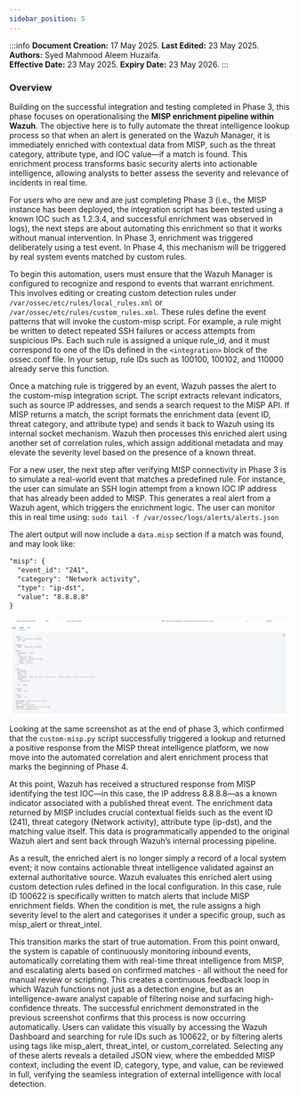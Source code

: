 ```yaml
---
sidebar_position: 5
---
```


:::info
**Document Creation:** 17 May 2025. **Last Edited:** 23 May 2025. **Authors:** Syed Mahmood Aleem Huzaifa.  
**Effective Date:** 23 May 2025. **Expiry Date:** 23 May 2026.
:::


### Overview 
Building on the successful integration and testing completed in Phase 3, this phase focuses on operationalising the **MISP enrichment pipeline within Wazuh**. The objective here is to fully automate the threat intelligence lookup process so that when an alert is generated on the Wazuh Manager, it is immediately enriched with contextual data from MISP, such as the threat category, attribute type, and IOC value—if a match is found. This enrichment process transforms basic security alerts into actionable intelligence, allowing analysts to better assess the severity and relevance of incidents in real time.


For users who are new and are just completing Phase 3 (i.e., the MISP instance has been deployed, the integration script has been tested using a known IOC such as 1.2.3.4, and successful enrichment was observed in logs), the next steps are about automating this enrichment so that it works without manual intervention. In Phase 3, enrichment was triggered deliberately using a test event. In Phase 4, this mechanism will be triggered by real system events matched by custom rules.

To begin this automation, users must ensure that the Wazuh Manager is configured to recognize and respond to events that warrant enrichment. This involves editing or creating custom detection rules under `/var/ossec/etc/rules/local_rules.xml` or `/var/ossec/etc/rules/custom_rules.xml`. These rules define the event patterns that will invoke the custom-misp script. For example, a rule might be written to detect repeated SSH failures or access attempts from suspicious IPs. Each such rule is assigned a unique rule_id, and it must correspond to one of the IDs defined in the `<integration>` block of the ossec.conf file. In your setup, rule IDs such as 100100, 100102, and 110000 already serve this function.

Once a matching rule is triggered by an event, Wazuh passes the alert to the custom-misp integration script. The script extracts relevant indicators, such as source IP addresses, and sends a search request to the MISP API. If MISP returns a match, the script formats the enrichment data (event ID, threat category, and attribute type) and sends it back to Wazuh using its internal socket mechanism. Wazuh then processes this enriched alert using another set of correlation rules, which assign additional metadata and may elevate the severity level based on the presence of a known threat.

For a new user, the next step after verifying MISP connectivity in Phase 3 is to simulate a real-world event that matches a predefined rule. For instance, the user can simulate an SSH login attempt from a known IOC IP address that has already been added to MISP. This generates a real alert from a Wazuh agent, which triggers the enrichment logic. The user can monitor this in real time using: ```sudo tail -f /var/ossec/logs/alerts/alerts.json```

The alert output will now include a `data.misp` section if a match was found, and may look like:
```
"misp": {
  "event_id": "241",
  "category": "Network activity",
  "type": "ip-dst",
  "value": "8.8.8.8"
}
```
![screenshot of misp alert](img\screenshotofmispalert.png)

Looking at the same screenshot as at the end of phase 3,  which confirmed that the `custom-misp.py` script successfully triggered a lookup and returned a positive response from the MISP threat intelligence platform, we now move into the automated correlation and alert enrichment process that marks the beginning of Phase 4.

At this point, Wazuh has received a structured response from MISP identifying the test IOC—in this case, the IP address 8.8.8.8—as a known indicator associated with a published threat event. The enrichment data returned by MISP includes crucial contextual fields such as the event ID (241), threat category (Network activity), attribute type (ip-dst), and the matching value itself. This data is programmatically appended to the original Wazuh alert and sent back through Wazuh’s internal processing pipeline.

As a result, the enriched alert is no longer simply a record of a local system event; it now contains actionable threat intelligence validated against an external authoritative source. Wazuh evaluates this enriched alert using custom detection rules defined in the local configuration. In this case, rule ID 100622 is specifically written to match alerts that include MISP enrichment fields. When the condition is met, the rule assigns a high severity level to the alert and categorises it under a specific group, such as misp_alert or threat_intel.

This transition marks the start of true automation. From this point onward, the system is capable of continuously monitoring inbound events, automatically correlating them with real-time threat intelligence from MISP, and escalating alerts based on confirmed matches - all without the need for manual review or scripting. This creates a continuous feedback loop in which Wazuh functions not just as a detection engine, but as an intelligence-aware analyst capable of filtering noise and surfacing high-confidence threats. The successful enrichment demonstrated in the previous screenshot confirms that this process is now occurring  automatically. Users can validate this visually by accessing the Wazuh Dashboard and searching for rule IDs such as 100622, or by filtering alerts using tags like misp_alert, threat_intel, or custom_correlated. Selecting any of these alerts reveals a detailed JSON view, where the embedded MISP context, including the event ID, category, type, and value, can be reviewed in full, verifying the seamless integration of external intelligence with local detection.


